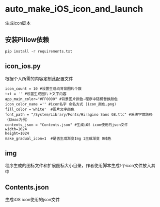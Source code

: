 # auto_make_iOS_icon_and_launch
生成icon脚本

## 安装Pillow依赖
```
pip install -r requirements.txt
```

## icon_ios.py 

根据个人所需的内容定制此配置文件
```
icon_count = 10 #设置生成纯背景图片个数
txt = '' #设置生成图片上文字内容
app_main_color="#FF0000" #背景图片颜色-程序中随机替换颜色
icon_color_name ='' #icon名字 命名方式 (icon_颜色.png)
fill_color ='white'  #图片文字颜色
font_path = "/System/Library/Fonts/Hiragino Sans GB.ttc" #系统字体路径（以mac为例）
contents_json = "Contents.json" #生成iOS icon使用的json文件
width=1024
height=1024
make_gradual_icon=1  #是否生成渐变Img 1生成渐变 0纯色
```

## img
程序生成的图标文件和扩展图标大小目录，作者使用脚本生成1个icon文件放入其中


## Contents.json

生成iOS icon使用的json文件
